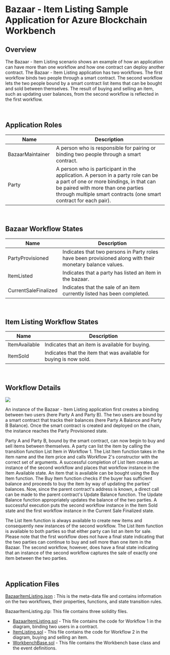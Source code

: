 Bazaar - Item Listing Sample Application for Azure Blockchain Workbench
====================================================

Overview 
---------

The Bazaar - Item Listing scenario shows an example of how an application can have more than one workflow and how one contract can deploy another contract.
The Bazaar - Item Listing application has two workflows.  The first workflow binds two people through a smart contract.  The second workflow lets the two people bound by a smart contract list items that can be bought and sold between themselves.  The result of buying and selling an item, such as updating user balances, from the second workflow is reflected in the first workflow. 

<br />

Application Roles 
------------------

| Name       | Description                                                                                         |
|------------|-----------------------------------------------------------------------------------------------------|
| BazaarMaintainer     | A person who is responsible for pairing or binding two people through a smart contract.                                             |
| Party      | A person who is participant in the application.  A  person in a party role can be a part of one or more bindings, in that can be paired with more than one parties through multiple smart contracts (one smart contract for each pair).                                     |

<br />

Bazaar Workflow States 
-------

| Name                 | Description                                                                                                 |
|----------------------|-------------------------------------------------------------------------------------------------------------|
| PartyProvisioned               | Indicates that two persons in Party roles have been provisioned along with their monetary balance values.                                                      |
| ItemListed         | Indicates that a party has listed an item in the bazaar.                                                                       |
| CurrentSaleFinalized   | Indicates that the sale of an item currently listed  has been completed.                      |

<br />

Item Listing Workflow States 
-------

| Name                 | Description                                                                                                 |
|----------------------|-------------------------------------------------------------------------------------------------------------|
| ItemAvailable               | Indicates that an item is available for buying.                                                      |
| ItemSold         | Indicates that the item that was available for buying is now sold.                                                                       |
<br />

Workflow Details
----------------

![](https://raw.githubusercontent.com/caleteeter/bazaar-item-listing/master/media/bazaaritemlisting.png)

An instance of the Bazaar - Item Listing application first creates a binding between two users (here Party A and Party B).  The two users are bound by a smart contract that tracks their balances (here Party A Balance and Party B Balance).  Once  the smart contract is created and deployed on the chain, the instance reaches the Party Provisioned state.

Party A and Party B, bound by the smart contract, can now begin to buy and sell items between themselves. A party can list the item by calling the transition function List Item in Workflow 1. The List Item function takes in the item name and the item price and calls Workflow 2's constructor with the correct set of arguments. A successful completion of List Item creates an instance of the second workflow and places that workflow instance in the Item Available state. An item that is available can be bought using the Buy Item function. The Buy Item function checks if the buyer has sufficient balance and proceeds to buy the item by way of updating the parties' balances. Now, since the parent contract's address is known, a direct call can be made to the parent contract's Update Balance function. The Update Balance function appropriately updates the balance of the two parties. A successful execution puts the second workflow instance in the Item Sold state and the first workflow instance in the Current Sale Finalized state.

The List Item function is always available to create new items and consequently new instances of the second workflow.  The List Item function is available to both parties so that either party can list an item for sale.  Please note that the first workflow does not have a final state indicating that the two parties can continue to buy and sell more than one item in the Bazaar.  The second workflow, however, does have a final state indicating that an instance of the second workflow captures the sale of exactly one item between the two parties.

<br />

Application Files
-----------------
[BazaarItemListing.json](https://raw.githubusercontent.com/caleteeter/bazaar-item-listing/master/BazaarItemListing.json) : This is the meta-data file and contains information on the two workflows, their properties, functions, and state transition rules.

BazaarItemListing.zip: This file contains three solidity files. 
* [BazaarItemListing.sol](https://raw.githubusercontent.com/caleteeter/bazaar-item-listing/master/contracts/BazaarItemListing.sol
) - This file contains the code for Workflow 1 in the diagram, binding two users in a contract. 
* [ItemListing.sol](https://raw.githubusercontent.com/caleteeter/bazaar-item-listing/master/contracts/ItemListing.sol) - This file contains the code for Workflow 2 in the diagram, buying and selling an item.
* [WorkbenchBase.sol](https://raw.githubusercontent.com/caleteeter/bazaar-item-listing/master/contracts/WorkbenchBase.sol) - This file contains the Workbench base class and the event definitions.
